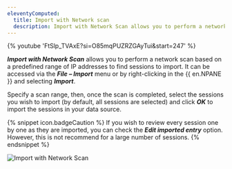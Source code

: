 ```yaml
---
eleventyComputed:
  title: Import with Network scan
  description: Import with Network Scan allows you to perform a network scan based on a predefined range of IP addresses to find sessions to import.
---
```

{% youtube 'FtSlp_TVAxE?si=O85mqPUZRZGAyTui&amp;start=247' %}

***Import with Network Scan*** allows you to perform a network scan based on a predefined range of IP addresses to find sessions to import. It can be accessed via the ***File – Import*** menu or by right-clicking in the {{ en.NPANE }} and selecting ***Import***.

Specify a scan range, then, once the scan is completed, select the sessions you wish to import (by default, all sessions are selected) and click ***OK*** to import the sessions in your data source.

{% snippet icon.badgeCaution %}
If you wish to review every session one by one as they are imported, you can check the ***Edit imported entry*** option. However, this is not recommend for a large number of sessions.
{% endsnippet %}

![Import with Network Scan](https://cdnweb.devolutions.net/docs/en/rdm/windows/clip10034.png)
